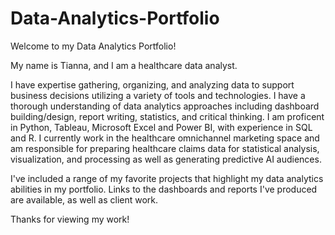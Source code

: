 # Data-Analytics-Portfolio

Welcome to my Data Analytics Portfolio!

My name is Tianna, and I am a healthcare data analyst. 

I have expertise gathering, organizing, and
analyzing data to support business decisions utilizing a variety of
tools and technologies. I have a thorough understanding of data
analytics approaches including dashboard building/design, report
writing, statistics, and critical thinking. I am proficent in
Python, Tableau, Microsoft Excel and Power BI, with experience in SQL and R.
I currently work in the healthcare omnichannel marketing space and am
responsible for preparing healthcare claims data for statistical analysis,
visualization, and processing as well as generating predictive AI audiences. 

I've included a range of my favorite projects that highlight my data analytics
abilities in my portfolio. Links to the dashboards and reports I've
produced are available, as well as client work.

Thanks for viewing my work!
